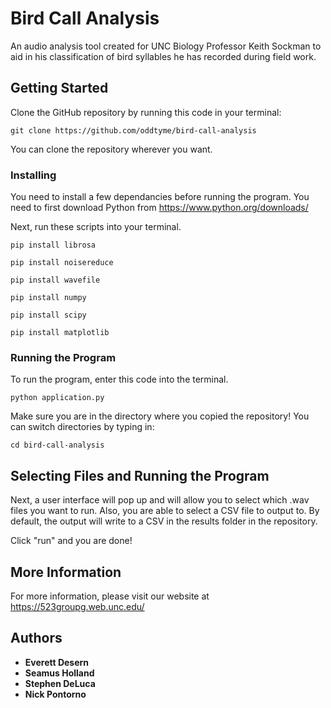# Bird Call Analysis
An audio analysis tool created for UNC Biology Professor Keith Sockman to aid in his classification of bird syllables he has recorded during field work. 

## Getting Started

Clone the GitHub repository by running this code in your terminal:

```
git clone https://github.com/oddtyme/bird-call-analysis
```

You can clone the repository wherever you want.

### Installing

You need to install a few dependancies before running the program. You need to first download Python from https://www.python.org/downloads/

Next, run these scripts into your terminal.

```
pip install librosa
```
```
pip install noisereduce
```
```
pip install wavefile
```
```
pip install numpy
```
```
pip install scipy
```
```
pip install matplotlib
```

### Running the Program

To run the program, enter this code into the terminal. 
```
python application.py
```

Make sure you are in the directory where you copied the repository! You can switch directories by typing in:

```
cd bird-call-analysis
```

## Selecting Files and Running the Program

Next, a user interface will pop up and will allow you to select which .wav files you want to run. Also, you are able to select a CSV file to output to. By default, the output will write to a CSV in the results folder in the repository.

Click "run" and you are done!


## More Information

For more information, please visit our website at https://523groupg.web.unc.edu/


## Authors

* **Everett Desern**
* **Seamus Holland**
* **Stephen DeLuca**
* **Nick Pontorno**

